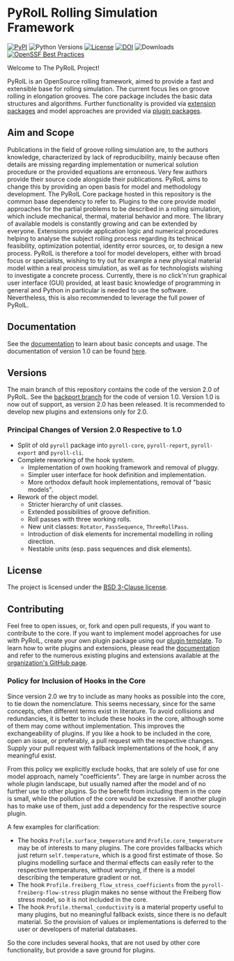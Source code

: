 # PyRolL Rolling Simulation Framework

[![PyPI](https://img.shields.io/pypi/v/pyroll-core)](https://pypi.org/project/pyroll-core/)
![Python Versions](https://img.shields.io/pypi/pyversions/pyroll-core)
[![License](https://img.shields.io/pypi/l/pyroll-core)](LICENSE)
[![DOI](https://joss.theoj.org/papers/10.21105/joss.06200/status.svg)](https://doi.org/10.21105/joss.06200)
![Downloads](https://img.shields.io/pypi/dm/pyroll-core)
[![OpenSSF Best Practices](https://www.bestpractices.dev/projects/7971/badge)](https://www.bestpractices.dev/projects/7971)


Welcome to The PyRolL Project!

PyRolL is an OpenSource rolling framework, aimed to provide a fast and extensible base for rolling simulation.
The current focus lies on groove rolling in elongation grooves.
The core package includes the basic data structures and algorithms.
Further functionality is provided via [extension packages](https://pyroll.readthedocs.io/en/latest/extensions/index.html) and model approaches are provided via [plugin packages](https://pyroll.readthedocs.io/en/latest/plugins/index.html).

## Aim and Scope

Publications in the field of groove rolling simulation are, to the authors knowledge, characterized by lack of reproducibility, mainly because often details are missing regarding implementation or numerical solution procedure or the provided equations are erroneous.
Very few authors provide their source code alongside their publications.
PyRolL aims to change this by providing an open basis for model and methodology development.
The PyRolL Core package hosted in this repository is the common base dependency to refer to.
Plugins to the core provide model approaches for the partial problems to be described in a rolling simulation, which include mechanical, thermal, material behavior and more.
The library of available models is constantly growing and can be extended by everyone.
Extensions provide application logic and numerical procedures helping to analyse the subject rolling process regarding its technical feasibility, optimization potential, identity error sources, or, to design a new process.
PyRolL is therefore a tool for model developers, either with broad focus or specialists, wishing to try out for example a new physical material model within a real process simulation, as well as for technologists wishing to investigate a concrete process.
Currently, there is no click'n'run graphical user interface (GUI) provided, at least basic knowledge of programming in general and Python in particular is needed to use the software.
Nevertheless, this is also recommended to leverage the full power of PyRolL.

## Documentation

See the [documentation](https://pyroll.readthedocs.io/en/latest) to learn about basic concepts and
usage.
The documentation of version 1.0 can be found [here](https://pyroll.readthedocs.io/en/stable).

## Versions

The main branch of this repository contains the code of the version 2.0 of PyRolL.
See the [backport branch](https://github.com/pyroll-project/pyroll-core/tree/v1.0_backport) for the code of version 1.0.
Version 1.0 is now out of support, as version 2.0 has been released.
It is recommended to develop new plugins and extensions only for 2.0.

### Principal Changes of Version 2.0 Respective to 1.0

- Split of old `pyroll` package into `pyroll-core`, `pyroll-report`, `pyroll-export` and `pyroll-cli`.
- Complete reworking of the hook system.
    - Implementation of own hooking framework and removal of pluggy.
    - Simpler user interface for hook definition and implementation.
    - More orthodox default hook implementations, removal of "basic models".
- Rework of the object model.
    - Stricter hierarchy of unit classes.
    - Extended possibilities of groove definition.
    - Roll passes with three working rolls.
    - New unit classes: `Rotator`, `PassSequence`, `ThreeRollPass`.
    - Introduction of disk elements for incremental modelling in rolling direction.
    - Nestable units (esp. pass sequences and disk elements).

## License

The project is licensed under the [BSD 3-Clause license](LICENSE).

## Contributing

Feel free to open issues, or, fork and open pull requests, if you want to contribute to the core.
If you want to implement model approaches for use with PyRolL, create your own plugin package using our [plugin template](https://github.com/pyroll-project/pyroll-plugin-template).
To learn how to write plugins and extensions, please read the [documentation](https://pyroll.readthedocs.io/en/latest) and refer to the numerous existing plugins and extensions available at the [organization's GitHub page](https://github.com/pyroll-project).

### Policy for Inclusion of Hooks in the Core

Since version 2.0 we try to include as many hooks as possible into the core, to tie down the nomenclature.
This seems necessary, since for the same concepts, often different terms exist in literature.
To avoid collisions and redundancies, it is better to include these hooks in the core, although some of them may come without implementation.
This improves the exchangeability of plugins.
If you like a hook to be included in the core, open an issue, or preferably, a pull request with the respective changes.
Supply your pull request with fallback implementations of the hook, if any meaningful exist.

From this policy we explicitly exclude hooks, that are solely of use for one model approach, namely "coefficients".
They are large in number across the whole plugin landscape, but usually named after the model and of no further use to other plugins.
So the benefit from including them in the core is small, while the pollution of the core would be exzessive.
If another plugin has to make use of them, just add a dependency for the respective source plugin.

A few examples for clarification:

- The hooks `Profile.surface_temperature` and `Profile.core_temperature` may be of interests to many plugins.
  The core provides fallbacks which just return `self.temperature`, which is a good first estimate of those.
  So plugins modelling surface and thermal effects can easily refer to the respective temperatures, without worrying, if there is a model describing the temperature gradient or not.
- The hook `Profile.freiberg_flow_stress_coefficients` from the `pyroll-freiberg-flow-stress` plugin makes no sense without the Freiberg flow stress model, so it is not included in the core.
- The hook `Profile.thermal_conductivity` is a material property useful to many plugins, but no meaningful fallback exists, since there is no default material.
  So the provision of values or implementations is deferred to the user or developers of material databases.

So the core includes several hooks, that are not used by other core functionality, but provide a save ground for plugins.
